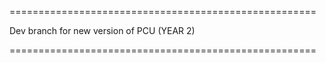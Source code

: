 =====================================================

Dev branch for new version of PCU (YEAR 2)

=====================================================
